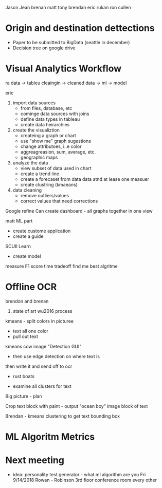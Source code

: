 Jason
Jean
brenan
matt
tony
brendan
eric
rukan
ron
cullen

# Origin and destination dettections

- Paper to be submitted to BigData (seattle in december)
- Decision tree on google drive

# Visual Analytics Workflow

ra data -> tableu cleaingin -> cleaned data -> ml -> model

eric

1. import data sources
    - from files, database, etc
    - cominge data sources with joins
    - define data types in tableau
    - create data heirarchies
2. create the visualiztion
    - createing a graph or chart
    - use "show me" graph sugestions
    - change attributoes, i..e color
    - aggreagreasion, sum, average, etc.
    - geographic maps
3. analyze the data
    - view subset of data used in chart
    - create a trend line
    - create a forecaset from data data atnd at lease one measuer
    - create clustring (kmaeans)
4. data cleaning
    - remove outliers/values
    - correct values that need corrections

Google refine
Can create dashboard - all graphs together in one view

matt
ML part

- create custome application
- create a guide

SCUII Learn

- create model


measure
F1 score
time tradeoff
find me best algritme


# Offline OCR
brendon and brenan

1. state of art wu2016 process

kmeans - split colors in picturee
- text all one color
- pull out text

kmeans cow image "Detection GUI"

- then use edge detection on where text is

then write it and send off to ocr

- rust boats

- examine all clusters for text

Big picture - plan

Crop text block with paint - output "ocean boy" image block of text

Brendan - kmeans clustering to get text bounding box


# ML Algoritm Metrics

# Next meeting
- idea: personality test generator - what ml algorithm are you
Fri 9/14/2018 Rowan - Robinson 3rd floor conference room
every other 